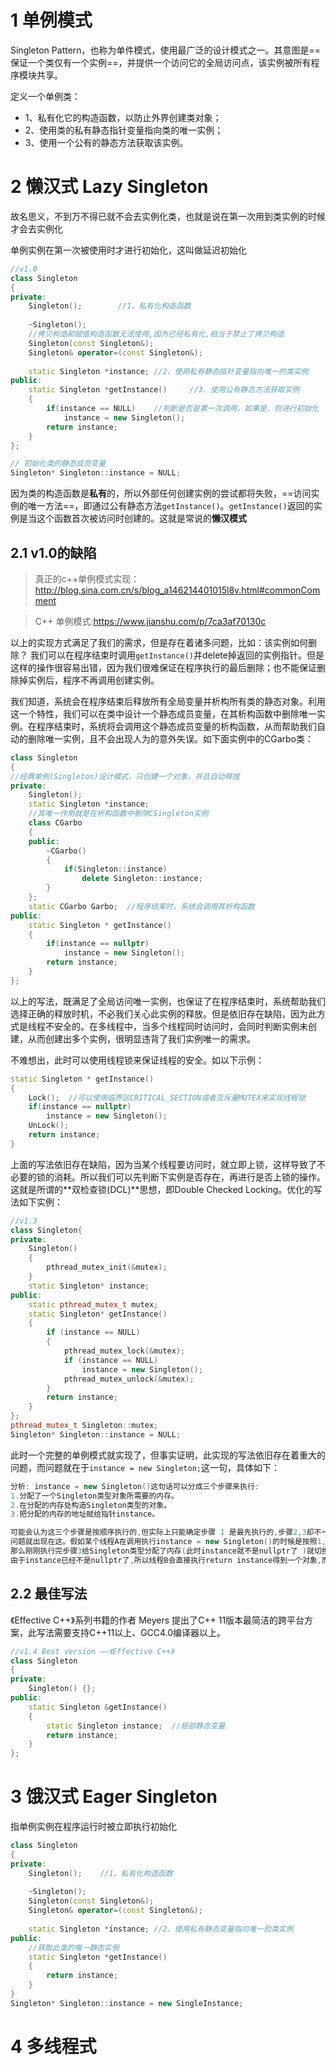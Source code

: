 # 1 单例模式

Singleton Pattern，也称为单件模式，使用最广泛的设计模式之一。其意图是==保证一个类仅有一个实例==，并提供一个访问它的全局访问点，该实例被所有程序模块共享。

定义一个单例类：

- 1、私有化它的构造函数，以防止外界创建类对象；
- 2、使用类的私有静态指针变量指向类的唯一实例；
- 3、使用一个公有的静态方法获取该实例。



# 2 懒汉式 Lazy Singleton

故名思义，不到万不得已就不会去实例化类，也就是说在第一次用到类实例的时候才会去实例化

单例实例在第一次被使用时才进行初始化，这叫做延迟初始化

```c++
//v1.0
class Singleton
{
private:
	Singleton();		//1、私有化构造函数
    
    ~Singleton();
    //拷贝构造和赋值构造函数无法使用,因为已经私有化,相当于禁止了拷贝构造
    Singleton(const Singleton&);	
	Singleton& operator=(const Singleton&);
    
	static Singleton *instance;	//2、使用私有静态指针变量指向唯一的类实例
public:
	static Singleton *getInstance()		//3、使用公有静态方法获取实例
    {
		if(instance == NULL)	//判断是否是第一次调用，如果是，则进行初始化
            instance = new Singleton();
		return instance;
	}
};

// 初始化类的静态成员变量
Singleton* Singleton::instance = NULL;
```

因为类的构造函数是**私有**的，所以外部任何创建实例的尝试都将失败，==访问实例的唯一方法==，即通过公有静态方法`getInstance()`。`getInstance()`返回的实例是当这个函数首次被访问时创建的。这就是常说的**懒汉模式**



## 2.1 v1.0的缺陷

> 真正的c++单例模式实现：http://blog.sina.com.cn/s/blog_a146214401015l8v.html#commonComment

> C++ 单例模式:https://www.jianshu.com/p/7ca3af70130c

以上的实现方式满足了我们的需求，但是存在着诸多问题，比如：该实例如何删除？
我们可以在程序结束时调用`getInstance()`并delete掉返回的实例指针。但是这样的操作很容易出错，因为我们很难保证在程序执行的最后删除；也不能保证删除掉实例后，程序不再调用创建实例。

我们知道，系统会在程序结束后释放所有全局变量并析构所有类的静态对象。利用这一个特性，我们可以在类中设计一个静态成员变量，在其析构函数中删除唯一实例。在程序结束时，系统将会调用这个静态成员变量的析构函数，从而帮助我们自动的删除唯一实例，且不会出现人为的意外失误。如下面实例中的CGarbo类：

```cpp
class Singleton
{
//经典单例(Singleton)设计模式，只创建一个对象，并且自动释放
private:
    Singleton();
    static Singleton *instance;
    //其唯一作用就是在析构函数中删除CSingleton实例
    class CGarbo 
    {
    public:
        ~CGarbo()
        {
            if(Singleton::instance) 
                delete Singleton::instance;
        }
    };
    static CGarbo Garbo;  //程序结束时，系统会调用其析构函数
public:
    static Singleton * getInstance()
    {
        if(instance == nullptr)
            instance = new Singleton();
        return instance;
    }
};
```

以上的写法，既满足了全局访问唯一实例，也保证了在程序结束时，系统帮助我们选择正确的释放时机，不必我们关心此实例的释放。但是依旧存在缺陷，因为此方式是线程不安全的。在多线程中，当多个线程同时访问时，会同时判断实例未创建，从而创建出多个实例，很明显违背了我们实例唯一的需求。

不难想出，此时可以使用线程锁来保证线程的安全。如以下示例：

```cpp
static Singleton * getInstance()
{
    Lock();  //可以使用临界区CRITICAL_SECTION或者互斥量MUTEX来实现线程锁
    if(instance == nullptr)
        instance = new Singleton();
    UnLock();
    return instance;
}
```

上面的写法依旧存在缺陷，因为当某个线程要访问时，就立即上锁，这样导致了不必要的锁的消耗。所以我们可以先判断下实例是否存在，再进行是否上锁的操作。这就是所谓的**双检查锁(DCL)**思想，即Double Checked Locking。优化的写法如下实例：

```cpp
//v1.3
class Singleton{
private:
    Singleton()
    {
        pthread_mutex_init(&mutex);
    }
    static Singleton* instance;
public:
    static pthread_mutex_t mutex;
    static Singleton* getInstance()
    {
        if (instance == NULL)
        {
            pthread_mutex_lock(&mutex);
            if (instance == NULL)
                instance = new Singleton();
            pthread_mutex_unlock(&mutex);
        }
        return instance;
    }
};
pthread_mutex_t Singleton::mutex;
Singleton* Singleton::instance = NULL;
```

此时一个完整的单例模式就实现了，但事实证明，此实现的写法依旧存在着重大的问题，而问题就在于`instance = new Singleton;`这一句，具体如下：

```cpp
分析: instance = new Singleton()这句话可以分成三个步骤来执行:
1.分配了一个Singleton类型对象所需要的内存。
2.在分配的内存处构造Singleton类型的对象。
3.把分配的内存的地址赋给指针instance。

可能会认为这三个步骤是按顺序执行的,但实际上只能确定步骤 1 是最先执行的,步骤2,3却不一定。
问题就出现在这。假如某个线程A在调用执行instance = new Singleton()的时候是按照1, 3, 2的顺序的,
那么刚刚执行完步骤3给Singleton类型分配了内存(此时instance就不是nullptr了 )就切换到了线程B,
由于instance已经不是nullptr了,所以线程B会直接执行return instance得到一个对象,而这个对象并没有真正的被构造! ! 严重bug就这么发生了。
```



## 2.2 最佳写法

《Effective C++》系列书籍的作者 Meyers 提出了C++ 11版本最简洁的跨平台方案，此写法需要支持C++11以上、GCC4.0编译器以上。

```c++
//v1.4 Best version ——《Effective C++》
class Singleton
{
private:
    Singleton() {};
public:
    static Singleton &getInstance()
    {
        static Singleton instance;  //局部静态变量
        return instance;
    }
};
```



# 3 饿汉式 Eager Singleton

指单例实例在程序运行时被立即执行初始化

```c++
class Singleton
{
private:
	Singleton();	//1、私有化构造函数
    
	~Singleton();
    Singleton(const Singleton&);	
	Singleton& operator=(const Singleton&);
    
    static Singleton *instance; //2、使用私有静态变量指向唯一的类实例
public:
    //获取此类的唯一静态实例
	static Singleton *getInstance()
    {
		return instance;
	}
}
Singleton* Singleton::instance = new SingleInstance;
```



# 4 多线程式